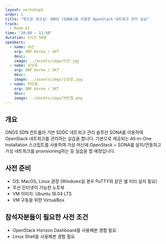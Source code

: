 ```yaml
---
layout: workshop2
order: 1
title: "핸즈온 워크샵: ONOS (SONA)를 이용한 OpenStack 네트워크 관리 실습"
track:
  - Room E1
time: "10:00 ~ 11:50"
duration: 1시간 50분
speakers:
  - name: 이건
    org: ONF Korea / SKT
    desc: 
    image: ../assets/imgs/이건.jpg
  - name: 신상호
    org: ONF Korea / SKT
    desc: 
    image: ../assets/imgs/신상호.jpg
  - name: 박민철
    org: ONF Korea / SKT
    desc: 
    image: ../assets/imgs/박민철.png
---
```

## 개요
ONOS SDN 컨트롤러 기반 SDDC 네트워크 관리 솔루션 SONA를 이용하여 OpenStack 네트워크를 관리하는 실습을 합니다. 기본으로 제공되는 All-in-One Installation 스크립트를 사용하여 가상 머신에 OpenStack + SONA를 설치/연동하고 가상 네트워크를 provisioning하는 등 실습을 할 예정입니다.

## 사전 준비 
- OS: MacOS, Linux 권장 (Windows일 경우 PuTTY와 같은 쉘 미리 설치 필요)
- 무선 인터넷이 가능한 노트북
- VM 이미지: Ubuntu 16.04 LTS
- VM 구동을 위한 VirtualBox

## 참석자분들이 필요한 사전 조건
- OpenStack Horizon Dashboard를 사용해본 경험 필요
- Linux Shell을 사용해본 경험 필요
